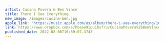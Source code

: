 ```yaml
---
artist: Cucina Povera & Ben Vince
title: There I See Everything
new_image: /images/cucina-ben.jpg
apple_link: "https://music.apple.com/us/album/there-i-see-everything/1637419956 "
link: https://www.dropbox.com/s/hbeae9ipu1hxfru/CucinaPovera%26BenVince.zip?dl=1
published_date: 2022-08-06T16:59:07.374Z
---
```

